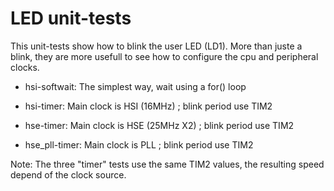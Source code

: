 # LED unit-tests

This unit-tests show how to blink the user LED (LD1). More than juste a blink, 
they are more usefull to see how to configure the cpu and peripheral clocks.

 * hsi-softwait: The simplest way, wait using a for() loop

 * hsi-timer: Main clock is HSI (16MHz) ; blink period use TIM2

 * hse-timer: Main clock is HSE (25MHz X2) ; blink period use TIM2

 * hse_pll-timer: Main clock is PLL ; blink period use TIM2

Note: The three "timer" tests use the same TIM2 values, the resulting speed depend of the clock source.